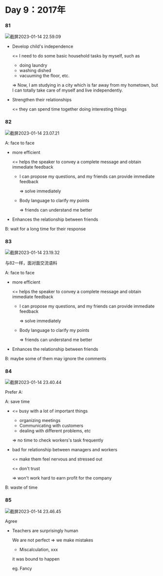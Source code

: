 # Day 9：2017年



### 81

![截屏2023-01-14 22.59.09](https://xingqiu-tuchuang-1256524210.cos.ap-shanghai.myqcloud.com/3978/%E6%88%AA%E5%B1%8F2023-01-14%2022.59.09.png)



- Develop child's independence

  <= I need to do some basic household tasks by myself, such as

  - doing laundry
  - washing dished
  - vacuuming the floor, etc.

  => Now, I am studying in a city which is far away from my hometown, but I can totally take care of myself and live independently.

- Strengthen their relationships

  <= they can spend time together doing interesting things





### 82

![截屏2023-01-14 23.07.21](https://xingqiu-tuchuang-1256524210.cos.ap-shanghai.myqcloud.com/3978/%E6%88%AA%E5%B1%8F2023-01-14%2023.07.21.png)



A: face to face

- more efficient

  <= helps the speaker to convey a complete message and obtain immediate feedback

  - I can propose my questions, and my friends can provide immediate feedback 

    => solve immediately

  - Body language to clarify my points

    => friends can understand me better

- Enhances the relationship between friends

B: wait for a long time for their response



### 83

![截屏2023-01-14 23.19.32](https://xingqiu-tuchuang-1256524210.cos.ap-shanghai.myqcloud.com/3978/%E6%88%AA%E5%B1%8F2023-01-14%2023.19.32.png)

与82一样，面对面交流语料

A: face to face

- more efficient

  <= helps the speaker to convey a complete message and obtain immediate feedback

  - I can propose my questions, and my friends can provide immediate feedback 

    => solve immediately

  - Body language to clarify my points

    => friends can understand me better

- Enhances the relationship between friends

B: maybe some of them may ignore the comments



### 84

![截屏2023-01-14 23.40.44](https://xingqiu-tuchuang-1256524210.cos.ap-shanghai.myqcloud.com/3978/%E6%88%AA%E5%B1%8F2023-01-14%2023.40.44.png)

Prefer A: 

A: save time

- <= busy with a lot of important things

  - organizing meetings
  - Communicating with customers
  - dealing with different problems, etc

  => no time to check workers's task frequently

- bad for relationship between managers and workers

  <= make them feel nervous and stressed out

  <= don't trust

  => won't work hard to earn profit for the company

B: waste of time



### 85

![截屏2023-01-14 23.46.45](https://xingqiu-tuchuang-1256524210.cos.ap-shanghai.myqcloud.com/3978/%E6%88%AA%E5%B1%8F2023-01-14%2023.46.45.png)

Agree

- Teachers are surprisingly human

  We are not perfect => we make mistakes

  - Miscalculation, xxx

  it was bound to happen

  eg. Fancy

